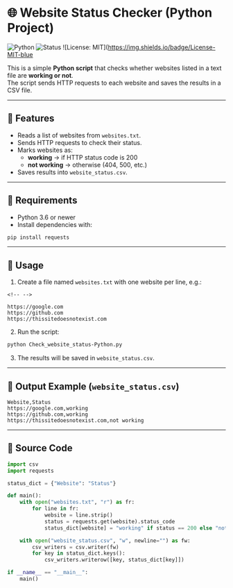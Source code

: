 # 🌐 Website Status Checker (Python Project)

![Python](https://img.shields.io/badge/python-3.8%2B-brightgreen)
![Status](https://img.shields.io/badge/status-stable-success)
![License: MIT](https://img.shields.io/badge/License-MIT-blue

This is a simple **Python script** that checks whether websites listed
in a text file are **working or not**.\
The script sends HTTP requests to each website and saves the results in
a CSV file.

---

## 🔹 Features

- Reads a list of websites from `websites.txt`.
- Sends HTTP requests to check their status.
- Marks websites as:
  - **working** → if HTTP status code is 200
  - **not working** → otherwise (404, 500, etc.)
- Saves results into `website_status.csv`.

---

## 🔹 Requirements

- Python 3.6 or newer
- Install dependencies with:

```bash
pip install requests
```

---

## 🔹 Usage

1.  Create a file named `websites.txt` with one website per line, e.g.:

```{=html}
<!-- -->
```

    https://google.com
    https://github.com
    https://thissitedoesnotexist.com

2.  Run the script:

```bash
python Check_website_status-Python.py
```

3.  The results will be saved in `website_status.csv`.

---

## 🔹 Output Example (`website_status.csv`)

```csv
Website,Status
https://google.com,working
https://github.com,working
https://thissitedoesnotexist.com,not working
```

---

## 🔹 Source Code

```python
import csv
import requests

status_dict = {"Website": "Status"}

def main():
    with open("websites.txt", "r") as fr:
        for line in fr:
            website = line.strip()
            status = requests.get(website).status_code
            status_dict[website] = "working" if status == 200 else "not working"

    with open("website_status.csv", "w", newline="") as fw:
        csv_writers = csv.writer(fw)
        for key in status_dict.keys():
            csv_writers.writerow([key, status_dict[key]])

if __name__ == "__main__":
    main()
```
